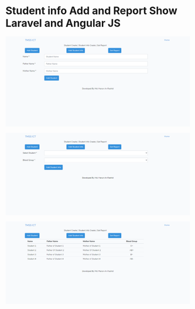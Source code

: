 # Student info Add and Report Show Laravel and Angular JS


![Figure 1](https://github.com/haruncse/student-report/blob/master/StudentAdd.png)


![Figure 2](https://github.com/haruncse/student-report/blob/master/StudentInfoAdd.png)


![Figure 3](https://github.com/haruncse/student-report/blob/master/GetReport.png)
